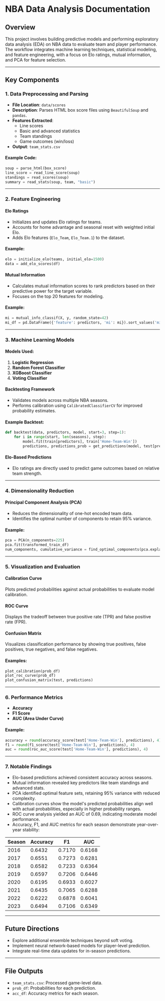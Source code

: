 # NBA Data Analysis Documentation

## Overview
This project involves building predictive models and performing exploratory data analysis (EDA) on NBA data to evaluate team and player performance. The workflow integrates machine learning techniques, statistical modeling, and feature engineering, with a focus on Elo ratings, mutual information, and PCA for feature selection.

---

## Key Components

### 1. Data Preprocessing and Parsing
- **File Location**: `data/scores`
- **Description**: Parses HTML box score files using `BeautifulSoup` and `pandas`.
- **Features Extracted**:
  - Line scores
  - Basic and advanced statistics
  - Team standings
  - Game outcomes (win/loss)
- **Output**: `team_stats.csv`

#### Example Code:
```python
soup = parse_html(box_score)
line_score = read_line_score(soup)
standings = read_scores(soup)
summary = read_stats(soup, team, "basic")
```

---

### 2. Feature Engineering
#### **Elo Ratings**
- Initializes and updates Elo ratings for teams.
- Accounts for home advantage and seasonal reset with weighted initial Elo.
- Adds Elo features (`Elo_Team`, `Elo_Team.1`) to the dataset.

#### Example:
```python
elo = initialize_elo(teams, initial_elo=1500)
data = add_elo_scores(df)
```

#### **Mutual Information**
- Calculates mutual information scores to rank predictors based on their predictive power for the target variable.
- Focuses on the top 20 features for modeling.

#### Example:
```python
mi = mutual_info_classif(X, y, random_state=42)
mi_df = pd.DataFrame({'feature': predictors, 'mi': mi}).sort_values('mi', ascending=False)
```

---

### 3. Machine Learning Models

#### **Models Used**:
1. **Logistic Regression**
2. **Random Forest Classifier**
3. **XGBoost Classifier**
4. **Voting Classifier**

#### **Backtesting Framework**
- Validates models across multiple NBA seasons.
- Performs calibration using `CalibratedClassifierCV` for improved probability estimates.

#### Example Backtest:
```python
def backtest(data, predictors, model, start=3, step=1):
    for i in range(start, len(seasons), step):
        model.fit(train[predictors], train['Home-Team-Win'])
        predictions, predictions_prob = get_predictions(model, test[predictors])
```

#### **Elo-Based Predictions**
- Elo ratings are directly used to predict game outcomes based on relative team strength.

---

### 4. Dimensionality Reduction
#### **Principal Component Analysis (PCA)**
- Reduces the dimensionality of one-hot encoded team data.
- Identifies the optimal number of components to retain 95% variance.

#### Example:
```python
pca = PCA(n_components=225)
pca.fit(transformed_train_df)
num_components, cumulative_variance = find_optimal_components(pca.explained_variance_ratio_)
```

---

### 5. Visualization and Evaluation

#### **Calibration Curve**
Plots predicted probabilities against actual probabilities to evaluate model calibration.

#### **ROC Curve**
Displays the tradeoff between true positive rate (TPR) and false positive rate (FPR).

#### **Confusion Matrix**
Visualizes classification performance by showing true positives, false positives, true negatives, and false negatives.

#### Examples:
```python
plot_calibration(prob_df)
plot_roc_curve(prob_df)
plot_confusion_matrix(test, predictions)
```

---

### 6. Performance Metrics
- **Accuracy**
- **F1 Score**
- **AUC (Area Under Curve)**

#### Example:
```python
accuracy = round(accuracy_score(test['Home-Team-Win'], predictions), 4)
f1 = round(f1_score(test['Home-Team-Win'], predictions), 4)
auc = round(roc_auc_score(test['Home-Team-Win'], predictions), 4)
```

---

### 7. Notable Findings
- Elo-based predictions achieved consistent accuracy across seasons.
- Mutual information revealed key predictors like team standings and advanced stats.
- PCA identified optimal feature sets, retaining 95% variance with reduced complexity.
- Calibration curves show the model's predicted probabilities align well with actual probabilities, especially in higher probability ranges.
- ROC curve analysis yielded an AUC of 0.69, indicating moderate model performance.
- Accuracy, F1, and AUC metrics for each season demonstrate year-over-year stability:

| Season | Accuracy | F1    | AUC   |
|--------|----------|-------|-------|
| 2016   | 0.6432   | 0.7170| 0.6168|
| 2017   | 0.6551   | 0.7273| 0.6281|
| 2018   | 0.6582   | 0.7233| 0.6364|
| 2019   | 0.6597   | 0.7206| 0.6446|
| 2020   | 0.6195   | 0.6933| 0.6027|
| 2021   | 0.6435   | 0.7065| 0.6288|
| 2022   | 0.6222   | 0.6878| 0.6041|
| 2023   | 0.6494   | 0.7106| 0.6349|

---

## Future Directions
- Explore additional ensemble techniques beyond soft voting.
- Implement neural network-based models for player-level prediction.
- Integrate real-time data updates for in-season predictions.

---

## File Outputs
- `team_stats.csv`: Processed game-level data.
- `prob_df`: Probabilities for each prediction.
- `acc_df`: Accuracy metrics for each season.

